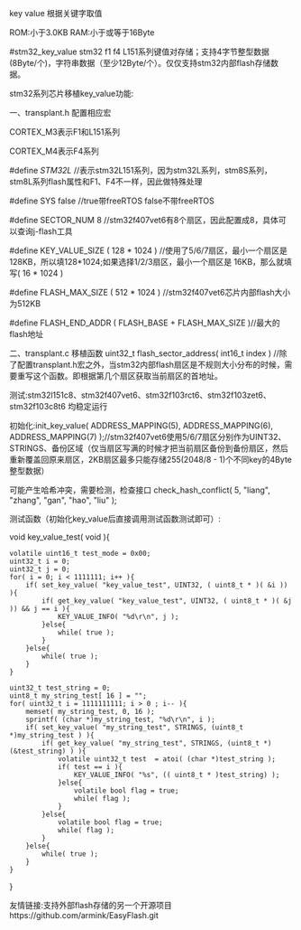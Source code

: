 key value 根据关键字取值

ROM:小于3.0KB         RAM:小于或等于16Byte

#stm32_key_value      stm32 f1 f4 L151系列键值对存储；支持4字节整型数据(8Byte/个)，字符串数据（至少12Byte/个）。仅仅支持stm32内部flash存储数据。

stm32系列芯片移植key_value功能:

一、transplant.h 配置相应宏

CORTEX_M3表示F1和L151系列

CORTEX_M4表示F4系列

#define _STM32L_            //表示stm32L151系列，因为stm32L系列，stm8S系列，stm8L系列flash属性和F1、F4不一样，因此做特殊处理

#define SYS  false                                   //true带freeRTOS   false不带freeRTOS

#define SECTOR_NUM        8                         //stm32f407vet6有8个扇区，因此配置成8，具体可以查询j-flash工具

#define KEY_VALUE_SIZE    ( 128 * 1024 )            //使用了5/6/7扇区，最小一个扇区是128KB，所以填128*1024;如果选择1/2/3扇区，最小一个扇区是
16KB，那么就填写( 16 * 1024 )

#define FLASH_MAX_SIZE    ( 512 * 1024 )            //stm32f407vet6芯片内部flash大小为512KB

#define FLASH_END_ADDR    ( FLASH_BASE + FLASH_MAX_SIZE )//最大的flash地址

二、transplant.c 移植函数
uint32_t flash_sector_address( int16_t index )      //除了配置transplant.h宏之外，当stm32内部flash扇区是不规则大小分布的时候，需要重写这个函数。即根据第几个扇区获取当前扇区的首地址。

测试:stm32l151c8、stm32f407vet6、stm32f103rct6、stm32f103zet6、stm32f103c8t6 均稳定运行

初始化:init_key_value( ADDRESS_MAPPING(5), ADDRESS_MAPPING(6), ADDRESS_MAPPING(7) );//stm32f407vet6使用5/6/7扇区分别作为UINT32、STRINGS、备份区域（仅当扇区写满的时候才把当前扇区备份到备份扇区，然后重新覆盖回原来扇区，2KB扇区最多只能存储255(2048/8 - 1)个不同key的4Byte整型数据）

可能产生哈希冲突，需要检测，检查接口  check_hash_conflict( 5, "liang", "zhang", "gan", "hao", "liu" );

测试函数（初始化key_value后直接调用测试函数测试即可）:

void key_value_test( void ){

    volatile uint16_t test_mode = 0x00;
    uint32_t i = 0;
    uint32_t j = 0;
    for( i = 0; i < 1111111; i++ ){
        if( set_key_value( "key_value_test", UINT32, ( uint8_t * )( &i )) ){
            if( get_key_value( "key_value_test", UINT32, ( uint8_t * )( &j )) && j == i ){
                KEY_VALUE_INFO( "%d\r\n", j );
            }else{
                while( true );
            }
        }else{
            while( true );
        }
    }
    
    uint32_t test_string = 0;
    uint8_t my_string_test[ 16 ] = "";
    for( uint32_t i = 1111111111; i > 0 ; i-- ){
        memset( my_string_test, 0, 16 );
        sprintf( (char *)my_string_test, "%d\r\n", i );
        if( set_key_value( "my_string_test", STRINGS, (uint8_t *)my_string_test ) ){
            if( get_key_value( "my_string_test", STRINGS, (uint8_t *)(&test_string) ) ){
                volatile uint32_t test  = atoi( (char *)test_string );
                if( test == i ){
                    KEY_VALUE_INFO( "%s", (( uint8_t * )test_string) );
                }else{
                    volatile bool flag = true;
                    while( flag );
                }
            }else{
                volatile bool flag = true;
                while( flag );
            }
        }else{
            while( true );
        }
    }
 }

友情链接:支持外部flash存储的另一个开源项目https://github.com/armink/EasyFlash.git
